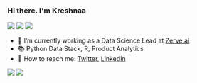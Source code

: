 <!-- Please don't remove this: Grab your social icons from https://github.com/carlsednaoui/gitsocial -->

### Hi there. I'm Kreshnaa
![](https://img.shields.io/badge/release-v2.0--alpha-red)
![](https://img.shields.io/badge/soccerhead-yes-green)
![](https://img.shields.io/badge/pythonista-blue)

- 🔭 I’m currently working as a Data Science Lead at [Zerve.ai](https://www.zerve.ai/)
- 📚 Python Data Stack, R, Product Analytics
- 💬 How to reach me: [Twitter](https://twitter.com/_kreshnaa), [LinkedIn](https://www.linkedin.com/in/kreshnaa/)


<a href="https://github.com/cedrickring">
  <img align="left" src="https://github-readme-stats.vercel.app/api?username=kreshnaa-raam&bg_color=30,e96443,904e95&text_color=fff&icon_color=fff&title_color=fff&line_height=26&hide_border=true&show_icons=true" />
</a>
<a href="https://github.com/cedrickring">
  <img align="left" src="https://github-readme-stats.vercel.app/api/top-langs/?username=kreshnaa-raam&layout=compact&bg_color=30,e96443,904e95&text_color=fff&icon_color=fff&title_color=fff&hide_border=true&langs_count=4" />
</a>

    



